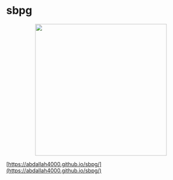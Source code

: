 # sbpg

<p align="center">
<img src="https://i.ibb.co/8xvR2Gt/IMG-20220929-WA0025.jpg" alt="" style="width:350px;"/>

[https://abdallah4000.github.io/sbpg/](https://abdallah4000.github.io/sbpg/)
